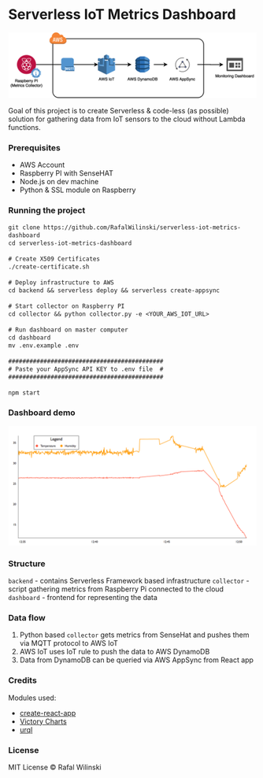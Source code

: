 # Serverless IoT Metrics Dashboard

![Serverless IoT Metrics Dashboard](assets/rpi-iot-serverless.png?raw=true "Serverless IoT Metrics Dashboard")

Goal of this project is to create Serverless & code-less (as possible) solution for gathering data from IoT sensors to the cloud without Lambda functions.

### Prerequisites
- AWS Account
- Raspberry PI with SenseHAT
- Node.js on dev machine
- Python & SSL module on Raspberry

### Running the project
```
git clone https://github.com/RafalWilinski/serverless-iot-metrics-dashboard
cd serverless-iot-metrics-dashboard

# Create X509 Certificates
./create-certificate.sh

# Deploy infrastructure to AWS
cd backend && serverless deploy && serverless create-appsync

# Start collector on Raspberry PI
cd collector && python collector.py -e <YOUR_AWS_IOT_URL>

# Run dashboard on master computer
cd dashboard
mv .env.example .env

############################################
# Paste your AppSync API KEY to .env file  #
############################################

npm start
```

### Dashboard demo
![Dashboard](assets/dashboard.png?raw=true "Dashboard")

### Structure
`backend` - contains Serverless Framework based infrastructure
`collector` - script gathering metrics from Raspberry Pi connected to the cloud
`dashboard` - frontend for representing the data

### Data flow
1. Python based `collector` gets metrics from SenseHat and pushes them via MQTT protocol to AWS IoT
2. AWS IoT uses IoT rule to push the data to AWS DynamoDB
3. Data from DynamoDB can be queried via AWS AppSync from React app

### Credits
Modules used:
- [create-react-app](https://github.com/facebook/create-react-app)
- [Victory Charts](https://github.com/FormidableLabs/victory-chart)
- [urql](https://github.com/FormidableLabs/urql)

### License
MIT License © Rafal Wilinski
